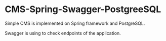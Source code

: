 # CMS-Spring-Swagger-PostgreeSQL
Simple CMS is implemented on Spring framework and PostgreSQL.

Swagger is using to check endpoints of the application.
